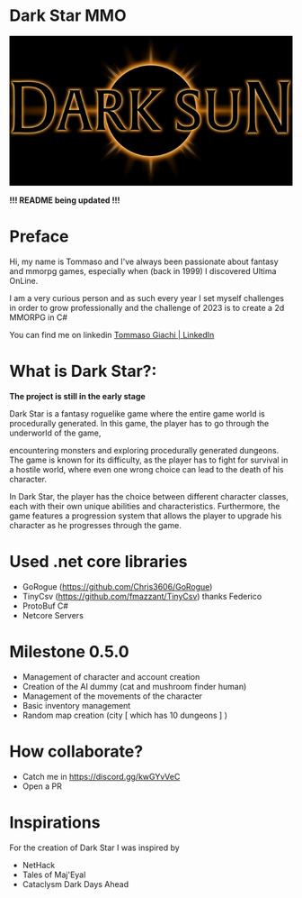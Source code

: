 # Dark Star MMO

![Dark Star Logo](/imgs/DarkSunLogoSmall.png)

  
 
 **!!! README being updated !!!** 

  
# Preface

Hi, my name is Tommaso and I've always been passionate about fantasy and mmorpg games, especially when (back in 1999) I discovered Ultima OnLine.

I am a very curious person and as such every year I set myself challenges in order to grow professionally and the challenge of 2023 is to create a 2d MMORPG in C#

You can find me on linkedin [Tommaso Giachi | LinkedIn](https://www.linkedin.com/in/tgiachi/)

  

# What is Dark Star?:

**The project is still in the early stage**

Dark Star is a fantasy roguelike game where the entire game world is procedurally generated. In this game, the player has to go through the underworld of the game,

encountering monsters and exploring procedurally generated dungeons. The game is known for its difficulty, as the player has to fight for survival in a hostile world, where even one wrong choice can lead to the death of his character.

In Dark Star, the player has the choice between different character classes, each with their own unique abilities and characteristics. Furthermore, the game features a progression system that allows the player to upgrade his character as he progresses through the game.

  
  

# Used .net core libraries

- GoRogue (https://github.com/Chris3606/GoRogue)
- TinyCsv (https://github.com/fmazzant/TinyCsv) thanks Federico
- ProtoBuf C#
- Netcore Servers

  
  

# Milestone 0.5.0

- Management of character and account creation
- Creation of the AI dummy (cat and mushroom finder human)
- Management of the movements of the character
- Basic inventory management
- Random map creation (city [ which has 10 dungeons ] )


# How collaborate?
- Catch me in https://discord.gg/kwGYvVeC
- Open a PR 
  

# Inspirations

For the creation of Dark Star I was inspired by

- NetHack
- Tales of Maj'Eyal
- Cataclysm Dark Days Ahead

